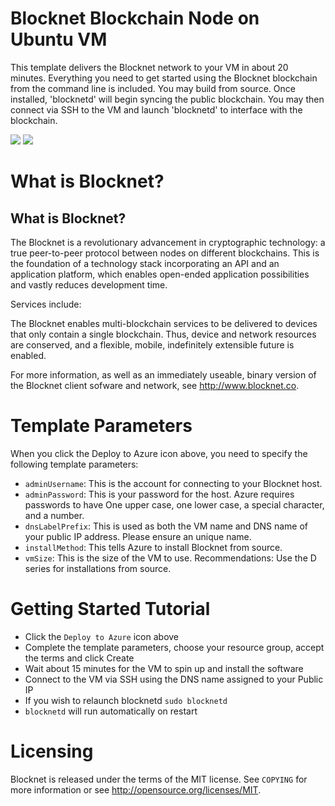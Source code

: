 # Blocknet Blockchain Node on Ubuntu VM

This template delivers the Blocknet network to your VM in about 20 minutes.  Everything you need to get started using the Blocknet blockchain from the command line is included. 
You may build from source.  Once installed, 'blocknetd' will begin syncing the public blockchain. 
You may then connect via SSH to the VM and launch 'blocknetd' to interface with the blockchain.

<a href="https://portal.azure.com/#create/Microsoft.Template/uri/https%3A%2F%2Fraw.githubusercontent.com%2FAzure%2Fazure-quickstart-templates%2Fmaster%2Fblocknet-blockchain-on-ubuntu%2Fazuredeploy.json" target="_blank"><img src="http://azuredeploy.net/deploybutton.png"/></a>
<a href="http://armviz.io/#/?load=https%3A%2F%2Fraw.githubusercontent.com%2FAzure%2Fazure-quickstart-templates%2Fmaster%2Fblocknet-blockchain-on-ubuntu%2Fazuredeploy.json" target="_blank"><img src="http://armviz.io/visualizebutton.png"/></a>

# What is Blocknet?

What is Blocknet?
----------------

The Blocknet is a revolutionary advancement in cryptographic technology:
a true peer-to-peer protocol between nodes on different blockchains. This 
is the foundation of a technology stack incorporating an API and an 
application platform, which enables open-ended application possibilities 
and vastly reduces development time.

Services include:

The Blocknet enables multi-blockchain services to be delivered to devices that only contain a single blockchain.
Thus, device and network resources are conserved, and a flexible, mobile, indefinitely extensible future is enabled.

For more information, as well as an immediately useable, binary version of
the Blocknet client sofware and network, see http://www.blocknet.co.

# Template Parameters

When you click the Deploy to Azure icon above, you need to specify the following template parameters:

* `adminUsername`: This is the account for connecting to your Blocknet host.
* `adminPassword`: This is your password for the host.  Azure requires passwords to have One upper case, one lower case, a special character, and a number.
* `dnsLabelPrefix`: This is used as both the VM name and DNS name of your public IP address.  Please ensure an unique name.
* `installMethod`: This tells Azure to install Blocknet from source.
* `vmSize`: This is the size of the VM to use.  Recommendations: Use the D series for installations from source.

# Getting Started Tutorial

* Click the `Deploy to Azure` icon above
* Complete the template parameters, choose your resource group, accept the terms and click Create
* Wait about 15 minutes for the VM to spin up and install the software
* Connect to the VM via SSH using the DNS name assigned to your Public IP
* If you wish to relaunch blocknetd `sudo blocknetd`
* `blocknetd` will run automatically on restart

# Licensing

Blocknet is released under the terms of the MIT license. See `COPYING` for more information or see http://opensource.org/licenses/MIT.
